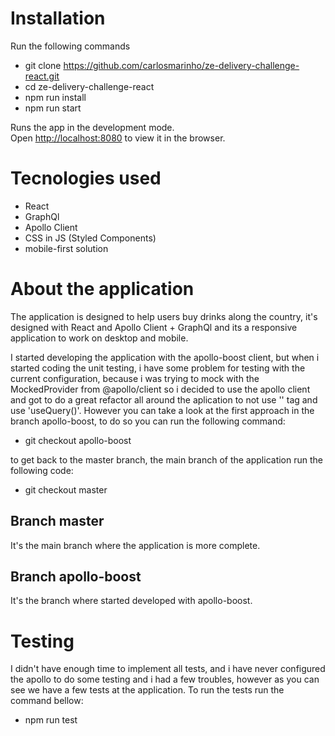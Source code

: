 # Installation


Run the following commands

 - git clone https://github.com/carlosmarinho/ze-delivery-challenge-react.git
 - cd ze-delivery-challenge-react
 - npm run install
 - npm run start

Runs the app in the development mode.\
Open [http://localhost:8080](http://localhost:8080) to view it in the browser.

# Tecnologies used

 - React
 - GraphQl
 - Apollo Client
 - CSS in JS (Styled Components)
 - mobile-first solution

# About the application

The application is designed to help users buy drinks along the country, it's designed with React and Apollo Client + GraphQl and its a responsive application to work on desktop and mobile.

I started developing the application with the apollo-boost client, but when i started coding the unit testing, i have some problem for testing with the current configuration, because i was trying to mock with the MockedProvider from @apollo/client so i decided to use the apollo client and got to do a great refactor all around the aplication to not use '<Query>' tag and use 'useQuery()'. However you can take a look at the first approach in the branch apollo-boost, to do so you can run the following command:

 - git checkout apollo-boost
 
 to get back to the master branch, the main branch of the application run the following code:
 
 - git checkout master
 
## Branch master

It's the main branch where the application is more complete.

## Branch apollo-boost

It's the branch where started developed with apollo-boost.

# Testing

I didn't have enough time to implement all tests, and i have never configured the apollo to do some testing and i had a few troubles, however as you can see we have a few tests at the application. To run the tests run the command bellow:

 - npm run test
